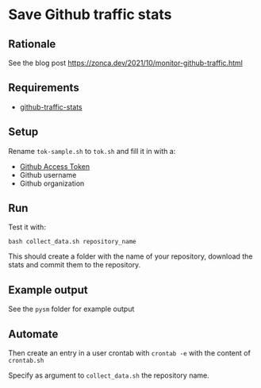 Save Github traffic stats
=========================

## Rationale

See the blog post <https://zonca.dev/2021/10/monitor-github-traffic.html>

## Requirements

* [github-traffic-stats](https://github.com/nchah/github-traffic-stats)

## Setup

Rename `tok-sample.sh` to `tok.sh` and fill it in with a:

* [Github Access Token](https://help.github.com/articles/creating-a-personal-access-token-for-the-command-line/)
* Github username
* Github organization

## Run

Test it with:

    bash collect_data.sh repository_name

This should create a folder with the name of your repository, download the stats and commit them to the repository.

## Example output

See the `pysm` folder for example output

## Automate

Then create an entry in a user crontab with `crontab -e` with the content of `crontab.sh`

Specify as argument to `collect_data.sh` the repository name.
